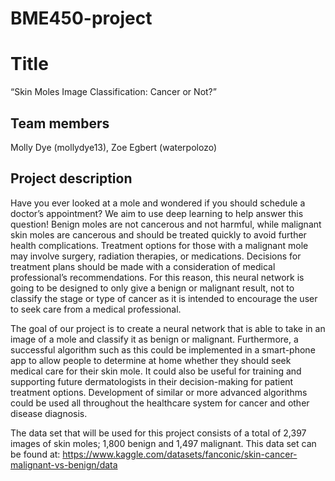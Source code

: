 # BME450-project
# Title
“Skin Moles Image Classification: Cancer or Not?”
## Team members
Molly Dye (mollydye13), Zoe Egbert (waterpolozo)
## Project description
Have you ever looked at a mole and wondered if you should schedule a doctor’s appointment? We aim to use deep learning to help answer this question! Benign moles are not cancerous and not harmful, while malignant skin moles are cancerous and should be treated quickly to avoid further health complications. Treatment options for those with a malignant mole may involve surgery, radiation therapies, or medications. Decisions for treatment plans should be made with a consideration of medical professional’s recommendations. For this reason, this neural network is going to be designed to only give a benign or malignant result, not to classify the stage or type of cancer as it is intended to encourage the user to seek care from a medical professional.
  
The goal of our project is to create a neural network that is able to take in an image of a mole and classify it as benign or malignant. Furthermore, a successful algorithm such as this could be implemented in a smart-phone app to allow people to determine at home whether they should seek medical care for their skin mole. It could also be useful for training and supporting future dermatologists in their decision-making for patient treatment options. Development of similar or more advanced algorithms could be used all throughout the healthcare system for cancer and other disease diagnosis.
 
The data set that will be used for this project consists of a total of 2,397 images of skin moles; 1,800 benign and 1,497 malignant. This data set can be found at: https://www.kaggle.com/datasets/fanconic/skin-cancer-malignant-vs-benign/data 


